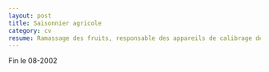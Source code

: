 ```yaml
---
layout: post
title: Saisonnier agricole
category: cv
resume: Ramassage des fruits, responsable des appareils de calibrage des fruits (cerises et abricots).
---
```

Fin le 08-2002